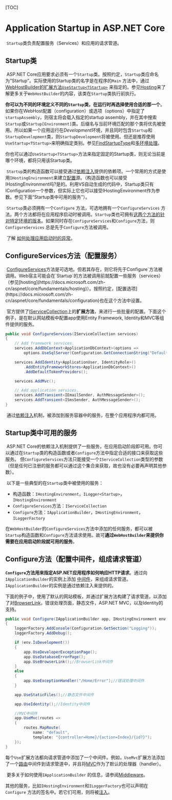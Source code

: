 [TOC]

# Application Startup in ASP.NET Core

​	`Startup`类负责配置服务（Services）和应用的请求管道。



## Startup类

​        ASP.NET Core应用要求必须有一个`Startup`类。按照约定，`Startup`类应命名为“Startup”。实际使用的Startup类的名字是在程序的`Main` 方法中，通过[WebHostBuilder的扩展方法](https://docs.microsoft.com/zh-cn/aspnet/core/api/microsoft.aspnetcore.hosting.webhostbuilderextensions)[`UseStartup<TStartup>`](https://docs.microsoft.com/zh-cn/aspnet/core/api/microsoft.aspnetcore.hosting.webhostbuilderextensions#Microsoft_AspNetCore_Hosting_WebHostBuilderExtensions_UseStartup__1_Microsoft_AspNetCore_Hosting_IWebHostBuilder_) 来指定的。参见[Hosting](https://docs.microsoft.com/zh-cn/aspnet/core/fundamentals/hosting)来了解更多关于`WebHostBuilder`的内容，该类在`Startup`类执行前执行。

​         **你可以为不同的环境定义不同的`Startup`类，在运行时再选择使用合适的那一个**。如果你在WebHost配置（configuration）或选项（options）中指定了`startupAssembly`，则宿主将会载入指定的startup assembly，并在其中搜索`Startup`或`Startup[Environment]`类。后缀名与当前环境匹配的那个类将优先被使用。所以如果一个应用运行在*Development*环境，并且同时包含`Startup`和`StartupDevelopment`类，则`StartupDevelopment`将被使用。但还是推荐使用`UseStartup<TStartup>`来明确指定类别。参见[FindStartupType](https://github.com/aspnet/Hosting/blob/rel/1.1.0/src/Microsoft.AspNetCore.Hosting/Internal/StartupLoader.cs)和[多环境处理](https://docs.microsoft.com/zh-cn/aspnet/core/fundamentals/environments#startup-conventions)。

​	你也可以通过`UseStartup<TStartup>`方法来指定固定的Startup类，则无论当前是哪个环境，都将只用该Startup类。

​        `Startup`类的构造函数可以接受通过[依赖注入](https://docs.microsoft.com/zh-cn/aspnet/core/fundamentals/dependency-injection)提供的依赖项。一个常用的方式是使用`IHostingEnvironment`来建立[配置](https://docs.microsoft.com/zh-cn/aspnet/core/fundamentals/configuration)源。（构造函数也可以接受IHostingEnvironment吗?是的。利用VS自动生成的代码中，Startup类只有IConfiguration一个参数，但实际上它也可以接受IHostingEnvironment作为参数。参见下面“Startup类中可用的服务”）。

​        `Startup`类必须拥有一个`Configure` 方法，可选地拥有一个`ConfigureServices` 方法。两个方法都将在应用程序启动时被调用。`Startup`类也可拥有[这两个方法的针对特定环境的版本](https://docs.microsoft.com/zh-cn/aspnet/core/fundamentals/environments#startup-conventions)。如果同时存在`ConfigureServices`和`Configure`方法，则`ConfigureServices` 总是先于`Configure`方法被调用。

​        了解 [如何处理应用启动时的异常](https://docs.microsoft.com/zh-cn/aspnet/core/fundamentals/error-handling#startup-exception-handling)。



## ConfigureServices方法（配置服务）

​        [ConfigureServices](https://docs.microsoft.com/en-us/aspnet/core/api/microsoft.aspnetcore.hosting.startupbase#Microsoft_AspNetCore_Hosting_StartupBase_ConfigureServices_Microsoft_Extensions_DependencyInjection_IServiceCollection_)方法是可选地。但若其存在，则它将先于Configure`方法被调用。Web宿主可能会在`Startup`的方法被调用前就配置一些服务（services）（参见[hosting](https://docs.microsoft.com/zh-cn/aspnet/core/fundamentals/hosting)）。按照约定，[配置选项](https://docs.microsoft.com/zh-cn/aspnet/core/fundamentals/configuration)也在这个方法中设置。

​        官方提供了[IServiceCollection](https://docs.microsoft.com/en-us/aspnet/core/api/microsoft.extensions.dependencyinjection.iservicecollection)上的**扩展方法**，来进行一些批量的配置。下面这个例子，是在默认网站模板中配置app使用Entity Framework, Identity和MVC等组件提供的服务。

```c#
public void ConfigureServices(IServiceCollection services)
{
    // Add framework services.
    services.AddDbContext<ApplicationDbContext>(options =>
        options.UseSqlServer(Configuration.GetConnectionString("DefaultConnection")));

    services.AddIdentity<ApplicationUser, IdentityRole>()
        .AddEntityFrameworkStores<ApplicationDbContext>()
        .AddDefaultTokenProviders();

    services.AddMvc();

    // Add application services.
    services.AddTransient<IEmailSender, AuthMessageSender>();
    services.AddTransient<ISmsSender, AuthMessageSender>();
}
```

​         通过[依赖注入](https://docs.microsoft.com/zh-cn/aspnet/core/fundamentals/dependency-injection)机制，被添加到服务容器中的服务，在整个应用程序内都可用。



## Startup类中可用的服务

​        ASP.NET Core的依赖注入机制提供了一些服务，在应用启动阶段即可用。你可以通过在`Startup`类的构造函数或者`Configure`方法中指定合适的接口来获取这些服务。 但`ConfigureServices`方法只能接受一个`IServiceCollection`类型的参数（但是任何已注册的服务都可以通过这个集合来获取，故也没有必要再声明其他参数）。

​          以下是一些典型的在`Startup`类中被使用的服务：

* 构造函数：`IHostingEnvironment`，`ILogger<Startup>`，`IHostingEnvironment`
* `ConfigureServices`方法：`IServiceCollection`
* `Configure`方法：`IApplicationBuilder`，`IHostingEnvironment`，`ILoggerFactory`

​        在`WebHostBuilder`的`ConfigureServices`方法中添加的任何服务，都可以被`Startup`构造函数和`Configure`方法请求使用。故可**通过`WebHostBuilder`来提供你需要在应用启动阶段就可用的服务**。



## Configure方法（配置中间件，组成请求管道）

​        **`Configure`方法用来指定ASP.NET应用程序如何响应HTTP请求**。通过向`IApplicationBuilder`的实例上添加 [中间件](https://docs.microsoft.com/zh-cn/aspnet/core/fundamentals/middleware)，来组成请求管道。`IApplicationBuilder`的实例是通过依赖注入来提供的。

​        下面的例子中，使用了默认的网站模板，并通过扩展方法构建了请求管道，以添加了对[BrowserLink](http://vswebessentials.com/features/browserlink)，错误处理页面，静态文件，ASP.NET MVC，以及Identity的支持。

```csharp
public void Configure(IApplicationBuilder app, IHostingEnvironment env, ILoggerFactory loggerFactory)
{
    loggerFactory.AddConsole(Configuration.GetSection("Logging"));
    loggerFactory.AddDebug();

    if (env.IsDevelopment())
    {
        app.UseDeveloperExceptionPage();
        app.UseDatabaseErrorPage();
        app.UseBrowserLink();//BrowserLink中间件
    }
    else
    {
        app.UseExceptionHandler("/Home/Error");//错误处理中间件
    }

    app.UseStaticFiles();//静态文件中间件

    app.UseIdentity();//Identity中间件

    //MVC中间件
    app.UseMvc(routes =>
    {
        routes.MapRoute(
            name: "default",
            template: "{controller=Home}/{action=Index}/{id?}");
    });
}
```

​        每个`Use`扩展方法都向请求管道中添加了一个中间件。例如，`UseMvc`扩展方法添加了一个[路由](https://docs.microsoft.com/zh-cn/aspnet/core/fundamentals/routing)中间件到请求管道中，并且将[MVC](https://docs.microsoft.com/zh-cn/aspnet/core/mvc/overview)作为了默认的处理器（handler）。

​        更多关于如何使用`IApplicationBuilder` 的信息，请参阅[Middleware](https://docs.microsoft.com/zh-cn/aspnet/core/fundamentals/middleware)。

​        其他的服务，比如`IHostingEnvironment`和`ILoggerFactory`也可以声明在`Configure` 方法的签名中。若它们可用，则将被[注入](https://docs.microsoft.com/zh-cn/aspnet/core/fundamentals/dependency-injection)。



​       



